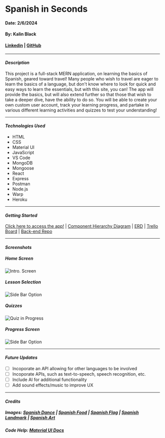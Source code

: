 # Spanish in Seconds
#### Date: 2/6/2024
#### By: Kalin Black 
#### [Linkedin](https://www.linkedin.com/in/kalin-black/) | [GitHub](https://github.com/kfblack)
***
#### **_Description_**
This project is a full-stack MERN application, on learning the basics of Spanish, geared toward travel! Many people who wish to travel are eager to learn the basics of a language, but don't know where to look for quick and easy ways to learn the essentials, but with this site, you can! The app will provide the basics, but will also extend further so that those that wish to take a deeper dive, have the ability to do so. You will be able to create your own custom user account, track your learning progress, and partake in various different learning activities and quizzes to test your understanding!
***
#### **_Technologies Used_**
- HTML
- CSS
- Material UI
- JavaScript
- VS Code
- MongoDB
- Mongoose
- React
- Express
- Postman
- Node.js
- Warp
- Heroku
***
#### **_Getting Started_**
[Click here to access the app!]() | [Component Hierarchy Diagram](https://lucid.app/lucidchart/d5c33ab7-d2df-47da-8cee-36acf4a15f88/edit?viewport_loc=-300%2C-210%2C1423%2C1436%2C0_0&invitationId=inv_8abdf021-273b-4b4f-b55f-5b82b148254e) | [ERD](https://drive.google.com/file/d/1H4iZnxtQfw8XdYAq7HZmiRyAGffmSRJF/view?usp=sharing) | [Trello Board](https://trello.com/invite/b/f87QIY6G/ATTIbce6e6717401ad92bf774281d143113dAE93D148/spanish-in-seconds) | [Back-end Repo](https://github.com/kfblack/spanish-in-seconds-backend)
***
#### **_Screenshots_**

##### Home Screen 
![Intro. Screen]()

##### Lesson Selection
![Side Bar Option]()

##### Quizzes 
![Quiz in Progress]()

##### Progress Screen 
![Side Bar Option]()

***
#### **_Future Updates_**
- [ ] Incoporate an API allowing for other languages to be involved
- [ ] Incoporate APIs, such as text-to-speech, speech recognition, etc.
- [ ] Include AI for additional functionality
- [ ] Add sound effects/music to improve UX

***
#### **_Credits_**

##### Images: [Spanish Dance](https://www.utrgv.edu/claa/divisions-and-disciplines/dance/flamenco/index.htm) | [Spanish Food](https://housinganywhere.com/Spain/traditional-unique-food-in-spain) | [Spanish Flag](https://en.wikipedia.org/wiki/Flag_of_Spain) | [Spanish Landmark](https://meetmeindepartures.com/landmarks-in-spain-spanish-bucket-list/) | [Spanish Art](https://www.singulart.com/en/blog/2023/09/28/famous-spanish-artists/)
##### Code Help: [Material UI Docs](https://mui.com/material-ui/getting-started/)
